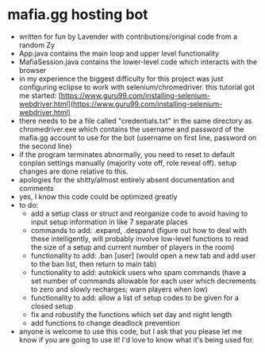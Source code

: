 # mafia.gg hosting bot
- written for fun by Lavender with contributions/original code from a random Zy
- App.java contains the main loop and upper level functionality
- MafiaSession.java contains the lower-level code which interacts with the browser
- in my experience the biggest difficulty for this project was just configuring eclipse to work with selenium/chromedriver. this tutorial got me started: [https://www.guru99.com/installing-selenium-webdriver.html](https://www.guru99.com/installing-selenium-webdriver.html)
- there needs to be a file called "credentials.txt" in the same directory as chromedriver.exe which contains the username and password of the mafia.gg account to use for the bot (username on first line, password on the second line)
- if the program terminates abnormally, you need to reset to default conplan settings manually (majority vote off, role reveal off). setup changes are done relative to this.
- apologies for the shitty/almost entirely absent documentation and comments
- yes, I know this code could be optimized greatly
- to do:
	- add a setup class or struct and reorganize code to avoid having to input setup information in like 7 separate places
	- commands to add: .expand, .despand (figure out how to deal with these intelligently, will probably involve low-level functions to read the size of a setup and current number of players in the room)
	- functionality to add: .ban [user] (would open a new tab and add user to the ban list, then return to main tab)
	- functionality to add: autokick users who spam commands (have a set number of commands allowable for each user which decrements to zero and slowly recharges; warn players when low)
	- functionality to add: allow a list of setup codes to be given for a closed setup
	- fix and robustify the functions which set day and night length
	- add functions to change deadlock prevention
- anyone is welcome to use this code, but I ask that you please let me know if you are going to use it! I'd love to know what it's being used for.